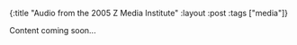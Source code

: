 {:title "Audio from the 2005 Z Media Institute"
:layout :post
:tags  ["media"]}

Content coming soon...

